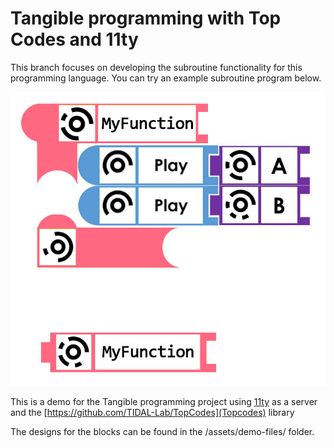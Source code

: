 # Tangible programming with Top Codes and 11ty

This branch focuses on developing the subroutine functionality for this programming language. You can try an example subroutine program below.

![Image of an example tangible program.](/assets/demo-files/myfunction.jpg)

This is a demo for the Tangible programming project using [11ty](https://www.11ty.dev/) as a server and the [https://github.com/TIDAL-Lab/TopCodes](Topcodes)
library

The designs for the blocks can be found in the /assets/demo-files/ folder.
